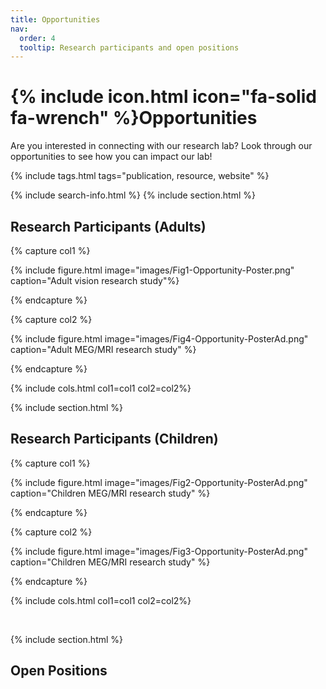 ```yaml
---
title: Opportunities
nav:
  order: 4
  tooltip: Research participants and open positions 
---
```


# {% include icon.html icon="fa-solid fa-wrench" %}Opportunities

Are you interested in connecting with our research lab? Look through our opportunities 
to see how you can impact our lab!

{% include tags.html tags="publication, resource, website" %}

{% include search-info.html %}
{% include section.html %}
<h2 style="text-align: left;"> <strong> Research Participants (Adults) </strong> </h2>

<!-- Adult research study-->
{% capture col1 %}

{% include figure.html image="images/Fig1-Opportunity-Poster.png" caption="Adult vision research study"%}

{% endcapture %}

{% capture col2 %}

{% include figure.html image="images/Fig4-Opportunity-PosterAd.png" caption="Adult MEG/MRI research study" %}

{% endcapture %}

{% include cols.html col1=col1 col2=col2%}


{% include section.html %}
<h2 style="text-align: left;"> <strong> Research Participants (Children) </strong> </h2>


{% capture col1 %}

{% include figure.html image="images/Fig2-Opportunity-PosterAd.png" caption="Children MEG/MRI research study" %}

{% endcapture %}

{% capture col2 %}

{% include figure.html image="images/Fig3-Opportunity-PosterAd.png" caption="Children MEG/MRI research study" %}

{% endcapture %}

{% include cols.html col1=col1 col2=col2%}

<br>

{% include section.html %}
## **Open Positions**


